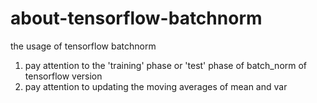 # about-tensorflow-batchnorm
the usage of tensorflow batchnorm
1. pay attention to the 'training' phase or 'test' phase of batch_norm of tensorflow version
2. pay attention to updating the moving averages of mean and var 
